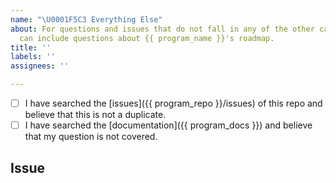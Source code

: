 ```yaml
---
name: "\U0001F5C3 Everything Else"
about: For questions and issues that do not fall in any of the other categories. This
  can include questions about {{ program_name }}'s roadmap.
title: ''
labels: ''
assignees: ''

---
```


<!-- Describe your question and issue here. This space is meant to be used for general questions that are neither bugs, feature requests, nor documentation issues. A good example would be a question regarding {{ program_name }}'s roadmap, for example. -->


<!-- Checked checkbox should look like this: [x] -->
- [ ] I have searched the [issues]({{ program_repo }}/issues) of this repo and believe that this is not a duplicate.
- [ ] I have searched the [documentation]({{ program_docs }}) and believe that my question is not covered.

## Issue
<!-- Now feel free to write your issue, but please be descriptive! Thanks again 🙌 ❤️ -->
